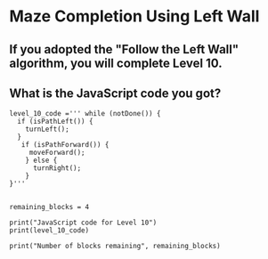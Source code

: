 # Maze Completion Using Left Wall
## If you adopted the "Follow the Left Wall" algorithm, you will complete Level 10. 
## What is the JavaScript code you got?



```
level_10_code =''' while (notDone()) {
  if (isPathLeft()) {
    turnLeft();
  }
   if (isPathForward()) {
     moveForward();
    } else {
      turnRight();
    }
}'''


remaining_blocks = 4

print("JavaScript code for Level 10")
print(level_10_code)

print("Number of blocks remaining", remaining_blocks)
```
